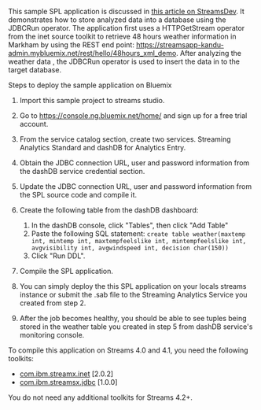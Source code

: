 This sample SPL application is discussed in [this article on StreamsDev](https://developer.ibm.com/streamsdev/docs/developing-streams-applications-with-the-jdbcrun-operator/).  It demonstrates how to store analyzed data into a database using the JDBCRun operator.  The application first uses a HTTPGetStream operator from the inet source toolkit to retrieve 48 hours weather information in Markham by using the REST end point: https://streamsapp-kandu-admin.mybluemix.net/rest/hello/48hours_xml_demo.    After analyzing the weather data , the JDBCRun operator is used to insert the data in to the target database. 

Steps to deploy the sample application on Bluemix 

1. Import this sample project to streams studio.

2. Go to https://console.ng.bluemix.net/home/ and sign up for a free trial account.

4. From the service catalog section, create two services. Streaming Analytics Standard and dashDB for Analytics Entry.

5. Obtain the JDBC connection URL, user and password information from the dashDB service credential section.

6. Update the JDBC connection URL, user and password information from the SPL source code and compile it.

6. Create the following table from the dashDB dashboard:
      1.  In the dashDB console, click "Tables", then click "Add Table"
      2.  Paste the following SQL statement: `create table weather(maxtemp int, mintemp int, maxtempfeelslike int, mintempfeelslike int, avgvisibility int, avgwindspeed int, decision char(150))`
      3.  Click "Run DDL".

7. Compile the SPL application. 

8. You can simply deploy the this SPL application on your locals streams instance or submit the .sab file to the Streaming Analytics Service you created from step 2.

9. After the job becomes healthy, you should be able to see tuples being stored in the weather table you created in step 5 from dashDB service's monitoring console.


To compile this application on Streams 4.0 and 4.1, you need the following toolkits: 
* [com.ibm.streamx.inet](https://github.com/IBMStreams/streamsx.inet) [2.0.2]
* [com.ibm.streamsx.jdbc](https://github.com/IBMStreams/streamsx.jdbc) [1.0.0]

You do not need any additional toolkits for Streams 4.2+.

